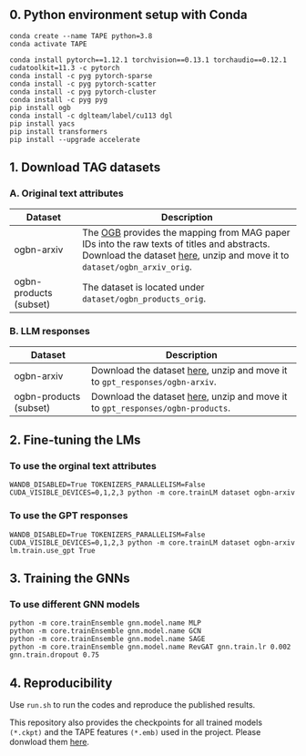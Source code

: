 ## 0. Python environment setup with Conda
```
conda create --name TAPE python=3.8
conda activate TAPE

conda install pytorch==1.12.1 torchvision==0.13.1 torchaudio==0.12.1 cudatoolkit=11.3 -c pytorch
conda install -c pyg pytorch-sparse
conda install -c pyg pytorch-scatter
conda install -c pyg pytorch-cluster
conda install -c pyg pyg
pip install ogb
conda install -c dglteam/label/cu113 dgl
pip install yacs
pip install transformers
pip install --upgrade accelerate
```


## 1. Download TAG datasets

### A. Original text attributes

| Dataset | Description |
| ----- |  ---- |
| ogbn-arxiv  | The [OGB](https://ogb.stanford.edu/docs/nodeprop/) provides the mapping from MAG paper IDs into the raw texts of titles and abstracts. <br/>Download the dataset [here](https://snap.stanford.edu/ogb/data/misc/ogbn_arxiv/titleabs.tsv.gz), unzip and move it to `dataset/ogbn_arxiv_orig`.|
| ogbn-products (subset) |  The dataset is located under `dataset/ogbn_products_orig`.|


### B. LLM responses
| Dataset | Description |
| ----- |  ---- |
| ogbn-arxiv  | Download the dataset [here](https://drive.google.com/file/d/1A6mZSFzDIhJU795497R6mAAM2Y9qutI5/view?usp=sharing), unzip and move it to `gpt_responses/ogbn-arxiv`.|
| ogbn-products (subset)  | Download the dataset [here](https://drive.google.com/file/d/1C769tlhd8pT0s7I3vXIEUI-PK7A4BB1p/view?usp=sharing), unzip and move it to `gpt_responses/ogbn-products`.|


## 2. Fine-tuning the LMs
### To use the orginal text attributes
```
WANDB_DISABLED=True TOKENIZERS_PARALLELISM=False CUDA_VISIBLE_DEVICES=0,1,2,3 python -m core.trainLM dataset ogbn-arxiv
```

### To use the GPT responses
```
WANDB_DISABLED=True TOKENIZERS_PARALLELISM=False CUDA_VISIBLE_DEVICES=0,1,2,3 python -m core.trainLM dataset ogbn-arxiv lm.train.use_gpt True
```


## 3. Training the GNNs

### To use different GNN models
```
python -m core.trainEnsemble gnn.model.name MLP
python -m core.trainEnsemble gnn.model.name GCN
python -m core.trainEnsemble gnn.model.name SAGE
python -m core.trainEnsemble gnn.model.name RevGAT gnn.train.lr 0.002 gnn.train.dropout 0.75
```


## 4. Reproducibility
Use `run.sh` to run the codes and reproduce the published results.

This repository also provides the checkpoints for all trained models `(*.ckpt)` and the TAPE features `(*.emb)` used in the project. Please donwload them [here](https://drive.google.com/drive/folders/1nF8NDGObIqU0kCkzVaisWooGEQlcNSIN?usp=sharing).

